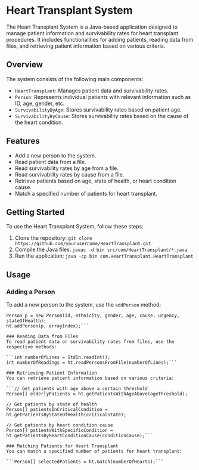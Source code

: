 # Heart Transplant System

The Heart Transplant System is a Java-based application designed to manage patient information and survivability rates for heart transplant procedures. It includes functionalities for adding patients, reading data from files, and retrieving patient information based on various criteria.

## Overview

The system consists of the following main components:

- `HeartTransplant`: Manages patient data and survivability rates.
- `Person`: Represents individual patients with relevant information such as ID, age, gender, etc.
- `SurvivabilityByAge`: Stores survivability rates based on patient age.
- `SurvivabilityByCause`: Stores survivability rates based on the cause of the heart condition.

## Features

- Add a new person to the system.
- Read patient data from a file.
- Read survivability rates by age from a file.
- Read survivability rates by cause from a file.
- Retrieve patients based on age, state of health, or heart condition cause.
- Match a specified number of patients for heart transplant.

## Getting Started

To use the Heart Transplant System, follow these steps:

1. Clone the repository: `git clone https://github.com/yourusername/HeartTransplant.git`
2. Compile the Java files: `javac -d bin src/com/HeartTransplant/*.java`
3. Run the application: `java -cp bin com.HeartTransplant.HeartTransplant`

## Usage

### Adding a Person

To add a new person to the system, use the `addPerson` method:

```HeartTransplant ht = new HeartTransplant();
Person p = new Person(id, ethnicity, gender, age, cause, urgency, stateOfHealth);
ht.addPerson(p, arrayIndex);```

### Reading Data from Files
To read patient data or survivability rates from files, use the respective methods:

```int numberOfLines = StdIn.readInt();
int numberOfReadings = ht.readPersonsFromFile(numberOfLines);```

### Retrieving Patient Information
You can retrieve patient information based on various criteria:

```// Get patients with age above a certain threshold
Person[] elderlyPatients = ht.getPatientsWithAgeAbove(ageThreshold);

// Get patients by state of health
Person[] patientsInCriticalCondition = ht.getPatientsByStateOfHealth(criticalState);

// Get patients by heart condition cause
Person[] patientsWithSpecificCondition = ht.getPatientsByHeartConditionCause(conditionCause);```

### Matching Patients for Heart Transplant
You can match a specified number of patients for heart transplant:

```Person[] selectedPatients = ht.match(numberOfHearts);```
